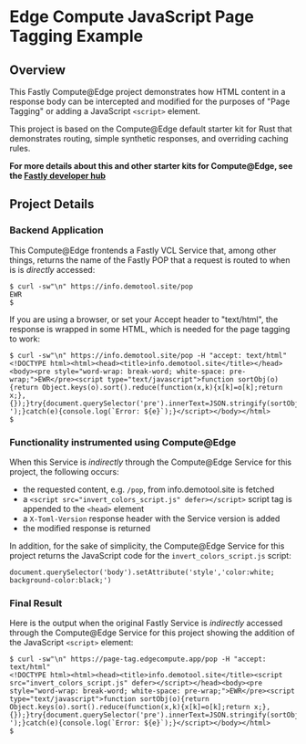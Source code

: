 # Edge Compute JavaScript Page Tagging Example

## Overview
This Fastly Compute@Edge project demonstrates how HTML content in a response body can be intercepted and modified for the purposes of "Page Tagging" or adding a JavaScript `<script>` element.

This project is based on the Compute@Edge default starter kit for Rust that demonstrates routing, simple synthetic responses, and overriding caching rules.

**For more details about this and other starter kits for Compute@Edge, see the [Fastly developer hub](https://developer.fastly.com/solutions/starters)**


## Project Details
### Backend Application
This Compute@Edge frontends a Fastly VCL Service that, among other things, returns the name of the Fastly POP that a request is routed to when is is *directly* accessed:

```
$ curl -sw"\n" https://info.demotool.site/pop
EWR
$
```

If you are using a browser, or set your Accept header to "text/html", the response is wrapped in some HTML, which is needed for the page tagging to work:

```
$ curl -sw"\n" https://info.demotool.site/pop -H "accept: text/html"
<!DOCTYPE html><html><head><title>info.demotool.site</title></head><body><pre style="word-wrap: break-word; white-space: pre-wrap;">EWR</pre><script type="text/javascript">function sortObj(o){return Object.keys(o).sort().reduce(function(x,k){x[k]=o[k];return x;},{});}try{document.querySelector('pre').innerText=JSON.stringify(sortObj(JSON.parse(document.querySelector('pre').innerText)),null,'  ');}catch(e){console.log(`Error: ${e}`);}</script></body></html>
$
```

### Functionality instrumented using Compute@Edge
When this Service is *indirectly* through the Compute@Edge Service for this project, the following occurs:

- the requested content, e.g. `/pop`, from info.demotool.site is fetched
- a `<script src="invert_colors_script.js" defer></script>` script tag is appended to the `<head>` element
- a `X-Toml-Version` response header with the Service version is added
- the modified response is returned

In addition, for the sake of simplicity, the Compute@Edge Service for this project returns the JavaScript code for the `invert_colors_script.js` script:

```
document.querySelector('body').setAttribute('style','color:white; background-color:black;')
```

### Final Result
Here is the output when the original Fastly Service is *indirectly* accessed through the Compute@Edge Service for this project showing the addition of the JavaScript `<script>` element:

```
$ curl -sw"\n" https://page-tag.edgecompute.app/pop -H "accept: text/html"
<!DOCTYPE html><html><head><title>info.demotool.site</title><script src="invert_colors_script.js" defer></script></head><body><pre style="word-wrap: break-word; white-space: pre-wrap;">EWR</pre><script type="text/javascript">function sortObj(o){return Object.keys(o).sort().reduce(function(x,k){x[k]=o[k];return x;},{});}try{document.querySelector('pre').innerText=JSON.stringify(sortObj(JSON.parse(document.querySelector('pre').innerText)),null,'  ');}catch(e){console.log(`Error: ${e}`);}</script></body></html>
$
```


